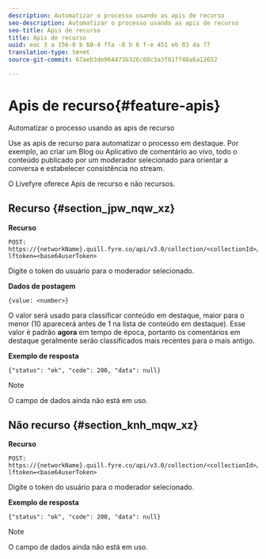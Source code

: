 ```yaml
---
description: Automatizar o processo usando as apis de recurso
seo-description: Automatizar o processo usando as apis de recurso
seo-title: Apis de recurso
title: Apis de recurso
uuid: eac 3 a 156-0 b 60-4 ffa -8 b 6 f-e 451 eb 03 da 77
translation-type: tm+mt
source-git-commit: 67aeb3de964473b326c88c3a3f81ff48a6a12652

---
```



# Apis de recurso{#feature-apis}

Automatizar o processo usando as apis de recurso

Use as apis de recurso para automatizar o processo em destaque. Por exemplo, ao criar um Blog ou Aplicativo de comentário ao vivo, todo o conteúdo publicado por um moderador selecionado para orientar a conversa e estabelecer consistência no stream.

O Livefyre oferece Apis de recurso e não recursos.

## Recurso {#section_jpw_nqw_xz}

**Recurso**

```
POST: https://{networkName}.quill.fyre.co/api/v3.0/collection/<collectionId>/feature/<commentId>/?lftoken=<base64userToken>
```

Digite o token do usuário para o moderador selecionado.

**Dados de postagem**

```
{value: <number>} 
```

O valor será usado para classificar conteúdo em destaque, maior para o menor (10 aparecerá antes de 1 na lista de conteúdo em destaque). Esse valor é padrão **agora** em tempo de época, portanto os comentários em destaque geralmente serão classificados mais recentes para o mais antigo.

**Exemplo de resposta**

```
{"status": "ok", "code": 200, "data": null} 
```

>[!NOTE]
>
>O campo de dados ainda não está em uso.

## Não recurso {#section_knh_mqw_xz}

**Recurso**

```
POST: https://{networkName}.quill.fyre.co/api/v3.0/collection/<collectionId>/unfeature/<commentId>/?lftoken=<base64userToken>
```

Digite o token do usuário para o moderador selecionado.

**Exemplo de resposta**

```
{"status": "ok", "code": 200, "data": null} 
```

>[!NOTE]
>
>O campo de dados ainda não está em uso.

